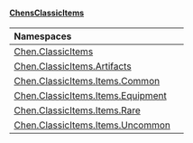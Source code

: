 #### [ChensClassicItems](index 'index')

| Namespaces | |
| :--- | :--- |
| [Chen.ClassicItems](Chen_ClassicItems 'Chen.ClassicItems') |  |
| [Chen.ClassicItems.Artifacts](Chen_ClassicItems_Artifacts 'Chen.ClassicItems.Artifacts') |  |
| [Chen.ClassicItems.Items.Common](Chen_ClassicItems_Items_Common 'Chen.ClassicItems.Items.Common') |  |
| [Chen.ClassicItems.Items.Equipment](Chen_ClassicItems_Items_Equipment 'Chen.ClassicItems.Items.Equipment') |  |
| [Chen.ClassicItems.Items.Rare](Chen_ClassicItems_Items_Rare 'Chen.ClassicItems.Items.Rare') |  |
| [Chen.ClassicItems.Items.Uncommon](Chen_ClassicItems_Items_Uncommon 'Chen.ClassicItems.Items.Uncommon') |  |

